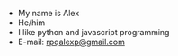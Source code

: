 - My name is Alex
- He/him
- I like python and javascript programming
- E-mail: rpqalexp@gmail.com

<!---
AlexRpq/AlexRpq is a ✨ special ✨ repository because its `README.md` (this file) appears on your GitHub profile.
You can click the Preview link to take a look at your changes.
--->
